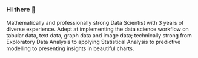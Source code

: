 ### Hi there 👋

Mathematically and professionally strong Data Scientist with 3 years of diverse experience. Adept at 
implementing the data science workflow on tabular data, text data, graph data and image data; technically 
strong from Exploratory Data Analysis to applying Statistical Analysis to predictive modelling to presenting 
insights in beautiful charts.

<!--
**FaizanHassanSiddiqui/FaizanHassanSiddiqui** is a ✨ _special_ ✨ repository because its `README.md` (this file) appears on your GitHub profile.

Here are some ideas to get you started:

- 🔭 I’m currently working on ...
- 🌱 I’m currently learning ...
- 👯 I’m looking to collaborate on ...
- 🤔 I’m looking for help with ...
- 💬 Ask me about ...
- 📫 How to reach me: ...
- 😄 Pronouns: ...
- ⚡ Fun fact: ...
-->
